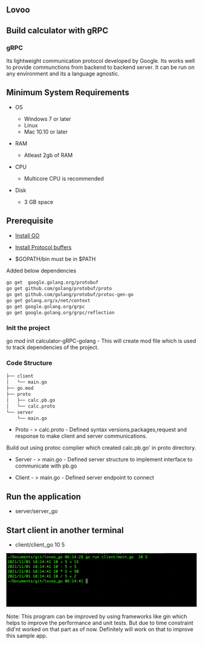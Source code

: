 ## Lovoo

## Build calculator with gRPC

### gRPC

Its lightweight communication protocol developed by Google. Its works well to provide communctions from  backend to backend server. It can be run on any environment and its a language agnostic.

## Minimum System Requirements

* OS
  - Windows 7 or later
  - Linux 
  - Mac 10.10 or later

* RAM
  - Atleast 2gb of RAM
 
* CPU
  - Multicore CPU is recommended 
  
* Disk
  - 3 GB space
 

## Prerequisite

* [Install GO](https://golang.org/doc/install)  
* [Install Protocol buffers](https://grpc.io/docs/protoc-installation/)

* $GOPATH/bin must be in $PATH

Added below dependencies
 
```
go get  google.golang.org/protobuf
go get github.com/golang/protobuf/proto
go get github.com/golang/protobuf/protoc-gen-go
go get golang.org/x/net/context
go get google.golang.org/grpc
go get google.golang.org/grpc/reflection
```

### Init the project

go mod init calculator-gRPC-golang - This will create mod file which is used to track dependencies of the project.

### Code Structure

```
├── client
│   └── main.go
├── go.mod
├── proto
│   ├── calc.pb.go
│   └── calc.proto
└── server
    └── main.go
```

* Proto - > calc.proto -  Defined syntax versions,packages,request and response to make client and server communications.

Build out using protoc complier which created calc.pb.go' in proto directory.

* Server - > main.go -  Defined server structure to implement interface to communicate with pb.go

* Client - > main.go -  Defined server endpoint to connect 

## Run the application

  *  server/server_go    

## Start client in another terminal

*  client/client_go 10 5

![Sample output](go.jpg) 

Note: This program can be improved by using frameworks like gin which helps to improve the performance and unit tests. But due to time constraint did'nt worked on that part as of now. Definitely will work on that to improve this sample app. 


